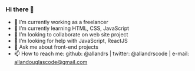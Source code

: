 ### Hi there 👋


- 🔭 I’m currently working as a freelancer
- 🌱 I’m currently learning HTML, CSS, JavaScript
- 👯 I’m looking to collaborate on web site project
- 🤔 I’m looking for help with JavaScript, ReactJS
- 💬 Ask me about front-end projects
- 📫 How to reach me: github: @allandrs | twitter: @allandrscode | e-mail: allandouglascode@gmail.com

